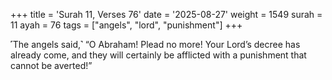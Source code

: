 +++
title = 'Surah 11, Verses 76'
date = '2025-08-27'
weight = 1549
surah = 11
ayah = 76
tags = ["angels", "lord", "punishment"]
+++

˹The angels said,˺ “O Abraham! Plead no more! Your Lord’s decree has already come, and they will certainly be afflicted with a punishment that cannot be averted!”